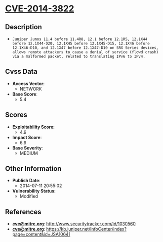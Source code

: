 
# [CVE-2014-3822](https://cve.mitre.org/cgi-bin/cvename.cgi?name=CVE-2014-3822)

## Description

- `Juniper Junos 11.4 before 11.4R8, 12.1 before 12.1R5, 12.1X44 before 12.1X44-D20, 12.1X45 before 12.1X45-D15, 12.1X46 before 12.1X46-D10, and 12.1X47 before 12.1X47-D10 on SRX Series devices, allows remote attackers to cause a denial of service (flowd crash) via a malformed packet, related to translating IPv6 to IPv4.`

## Cvss Data

- **Access Vector**:
  - NETWORK
- **Base Score**:
  - 5.4

## Scores

- **Exploitability Score**:
  - 4.9
- **Impact Score**:
  - 6.9
- **Base Severity**:
  - MEDIUM

## Other Information

- **Publish Date**:
  - 2014-07-11 20:55:02
- **Vulnerability Status**:
  - Modified

## References

- **cve@mitre.org**: http://www.securitytracker.com/id/1030560
- **cve@mitre.org**: https://kb.juniper.net/InfoCenter/index?page=content&id=JSA10641
